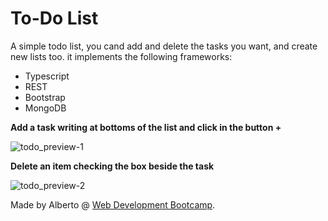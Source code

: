 # To-Do List
A simple todo list, you cand add and delete the tasks you want, and create new lists too.
it implements the following frameworks:
* Typescript
* REST
* Bootstrap
* MongoDB

**Add a task writing at bottoms of the list and click in the button +**

![todo_preview-1](https://user-images.githubusercontent.com/43797347/126550837-022006d1-feb3-4591-baac-4040ce7df591.png)

**Delete an item checking the box beside the task**

![todo_preview-2](https://user-images.githubusercontent.com/43797347/126550911-520f064f-adfd-4d0d-8183-cb7271644590.png)

Made by Alberto @ <a href="https://www.udemy.com/share/1013gG2@PkdKVF5YSVMOdE9CO0hNfRQ=/">Web Development Bootcamp</a>.
